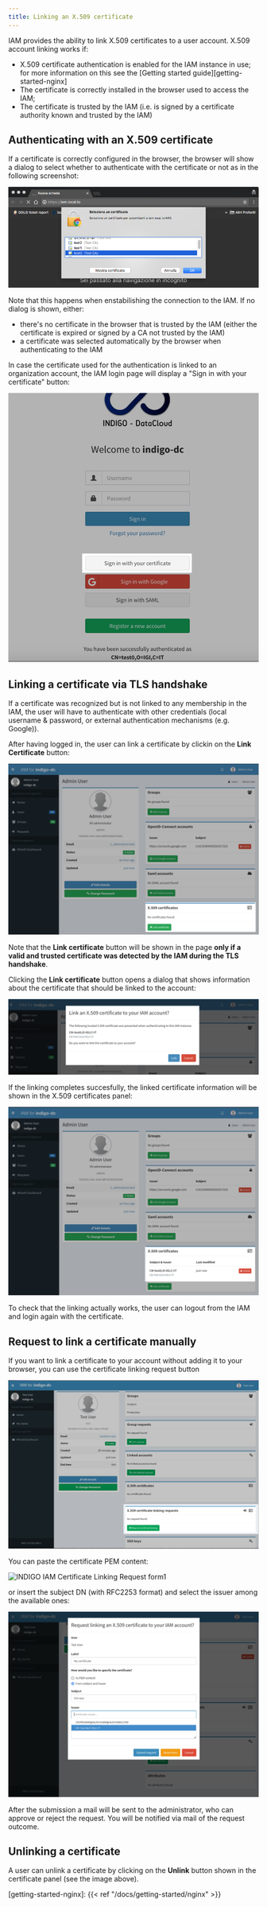 ```yaml
---
title: Linking an X.509 certificate
---
```


IAM provides the ability to link X.509 certificates to a user account. X.509
account linking works if:

- X.509 certificate authentication is enabled for the IAM instance in use; for
  more information on this see the [Getting started guide][getting-started-nginx]
- The certificate is correctly installed in the browser used to access the IAM;
- The certificate is trusted by the IAM (i.e. is signed by a certificate
  authority known and trusted by the IAM)

## Authenticating with an X.509 certificate 

If a certificate is correctly configured in the browser, the browser will show
a dialog to select whether to authenticate with the certificate or not as in the
following screenshot: 

![INDIGO IAM Registration button](../images/account-link-x509-1.png)

Note that this happens when enstabilishing the connection to the IAM. If no
dialog is shown, either:

- there's no certificate in the browser that is trusted by the IAM (either the
  certificate is expired or signed by a CA not trusted by the IAM)
- a certificate was selected automatically by the browser when authenticating
  to the IAM

In case the certificate used for the authentication is linked to an
organization account, the IAM login page will display a "Sign in with your
certificate" button:

![Login page with cert recognized](../images/account-link-x509-5.png)

## Linking a certificate via TLS handshake

If a certificate was recognized but is not linked to any membership in the IAM,
the user will have to authenticate with other credentials (local username &
password, or external authentication mechanisms (e.g. Google)).

After having logged in, the user can link a certificate by clickin on the
__Link Certificate__ button:

![INDIGO IAM Registration button](../images/account-link-x509-2.png)

Note that the __Link certificate__ button will be shown in the page __only if a
valid and trusted certificate was detected by the IAM during the TLS handshake__.

Clicking the __Link certificate__ button opens a dialog that shows information
about the certificate that should be linked to the account: 

![INDIGO IAM Registration button](../images/account-link-x509-3.png)

If the linking completes succesfully, the linked certificate information will
be shown in the X.509 certificates panel:

![INDIGO IAM Registration button](../images/account-link-x509-4.png)

To check that the linking actually works, the user can logout from the IAM and
login again with the certificate.

## Request to link a certificate manually

If you want to link a certificate to your account without adding it to your browser, you can
use the certificate linking request button

![INDIGO IAM Certificate Linking Request button](../images/cert-link-request.png)

You can paste the certificate PEM content:

![INDIGO IAM Certificate Linking Request form1](../images/select-cert-via-pem.png)

or insert the subject DN (with RFC2253 format) 
and select the issuer among the available ones:

![INDIGO IAM Certificate Linking Request form2](../images/select-cert-via-dns.png)

After the submission a mail will be sent to the administrator, who can approve or
reject the request. You will be notified via mail of the request outcome.

## Unlinking a certificate

A user can unlink a certificate by clicking on the __Unlink__ button shown in
the certificate panel (see the image above).

[getting-started-nginx]: {{< ref "/docs/getting-started/nginx" >}}
